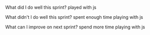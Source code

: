  What did I do well this sprint?
 played with js
 
 What didn't I do well this sprint?
 spent enough time playing with js
 
 What can I improve on next sprint?
 spend more time playing with js
